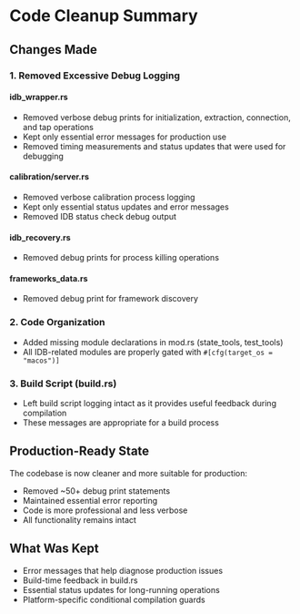 # Code Cleanup Summary

## Changes Made

### 1. Removed Excessive Debug Logging

#### idb_wrapper.rs
- Removed verbose debug prints for initialization, extraction, connection, and tap operations
- Kept only essential error messages for production use
- Removed timing measurements and status updates that were used for debugging

#### calibration/server.rs  
- Removed verbose calibration process logging
- Kept only essential status updates and error messages
- Removed IDB status check debug output

#### idb_recovery.rs
- Removed debug prints for process killing operations

#### frameworks_data.rs
- Removed debug print for framework discovery

### 2. Code Organization
- Added missing module declarations in mod.rs (state_tools, test_tools)
- All IDB-related modules are properly gated with `#[cfg(target_os = "macos")]`

### 3. Build Script (build.rs)
- Left build script logging intact as it provides useful feedback during compilation
- These messages are appropriate for a build process

## Production-Ready State

The codebase is now cleaner and more suitable for production:
- Removed ~50+ debug print statements
- Maintained essential error reporting
- Code is more professional and less verbose
- All functionality remains intact

## What Was Kept

- Error messages that help diagnose production issues
- Build-time feedback in build.rs
- Essential status updates for long-running operations
- Platform-specific conditional compilation guards